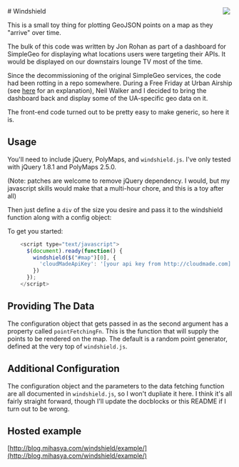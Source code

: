 <img src="https://raw.github.com/mihasya/windshield/master/windshield-screenshot.png" style="float: right; padding-left: 5px; padding-right: 5px;"/>
# Windshield

This is a small toy thing for plotting GeoJSON points on a map as they "arrive" over time.

The bulk of this code was written by Jon Rohan as part of a dashboard for SimpleGeo for displaying what locations users were targeting their APIs. It would be displayed on our downstairs lounge TV most of the time.

Since the decommissioning of the original SimpleGeo services, the code had been rotting in a repo somewhere. During a Free Friday at Urban Airship (see [here](http://blogs.atlassian.com/2010/11/shipitday_in_the_wild/) for an explanation), Neil Walker and I decided to bring the dashboard back and display some of the UA-specific geo data on it.

The front-end code turned out to be pretty easy to make generic, so here it is.

## Usage

You'll need to include jQuery, PolyMaps, and `windshield.js`. I've only tested with jQuery 1.8.1 and PolyMaps 2.5.0.

(Note: patches are welcome to remove jQuery dependency. I would, but my javascript skills would make that a multi-hour chore, and this is a toy after all)

Then just define a `div` of the size you desire and pass it to the windshield function along with a config object:

To get you started:

```javascript
    <script type="text/javascript">
      $(document).ready(function() {
        windshield($("#map")[0], {
          'cloudMadeApiKey': '[your api key from http://cloudmade.com]',
        })
      });
    </script>
```

## Providing The Data

The configuration object that gets passed in as the second argument has a property called `pointFetchingFn`. This is the function that will supply the points to be rendered on the map. The default is a random point generator, defined at the very top of `windshield.js`.

## Additional Configuration

The configuration object and the parameters to the data fetching function are all documented in `windshield.js`, so I won't dupliate it here. I think it's all fairly straight forward, though I'll update the docblocks or this README if I turn out to be wrong.

## Hosted example

[http://blog.mihasya.com/windshield/example/](http://blog.mihasya.com/windshield/example/)
